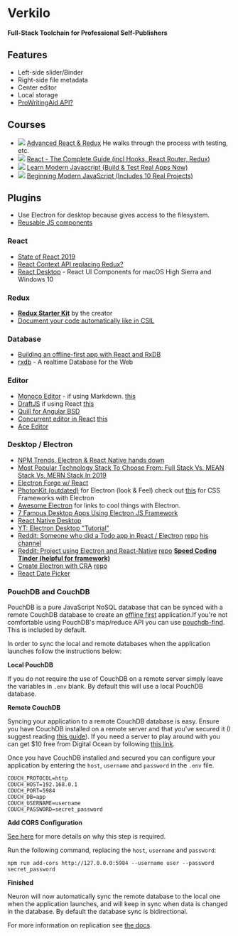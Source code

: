 # Verkilo

**Full-Stack Toolchain for Professional Self-Publishers**

## Features

* Left-side slider/Binder
* Right-side file metadata
* Center editor
* Local storage
* [ProWritingAid API?](https://prowritingaid.com/en/App/API)

## Courses

* ![](https://img.shields.io/static/v1?label=todo&message=in-progress&color=green) [Advanced React & Redux](https://www.udemy.com/course/react-redux-tutorial/) He walks through the process with testing, etc.
* ![](https://img.shields.io/static/v1?label=todo&message=not%20started&color=blueviolet) [React - The Complete Guide (incl Hooks, React Router, Redux)](https://www.udemy.com/react-the-complete-guide-incl-redux/learn/lecture/8268510)
* ![](https://img.shields.io/static/v1?label=todo&message=not%20purchased&color=grey) [Learn Modern Javascript (Build & Test Real Apps Now)](https://www.udemy.com/modern-javascript-from-the-beginning/)
* ![](https://img.shields.io/static/v1?label=todo&message=not%20purchased&color=grey) [Beginning Modern JavaScript (Includes 10 Real Projects)](https://www.udemy.com/modern-javascript-from-the-beginning/)


## Plugins

* Use Electron for desktop because gives access to the filesystem.
* [Reusable JS components](https://github.com/teambit/bit)

### React

* [State of React 2019](https://blog.bitsrc.io/state-of-react-state-management-in-2019-779647206bbc)
* [React Context API replacing Redux?](https://blog.bitsrc.io/react-context-api-a-replacement-for-redux-6e20790492b3)
* [React Desktop](https://github.com/gabrielbull/react-desktop) - React UI Components for macOS High Sierra and Windows 10

### Redux

* **[Redux Starter Kit](https://redux-starter-kit.js.org/)** by the creator
* [Document your code automatically like in CSIL](https://react-styleguidist.js.org/)

### Database
* [Building an offline-first app with React and RxDB](https://blog.logrocket.com/building-an-offline-first-app-with-react-and-rxdb-e97a1fa64356)
* [rxdb](https://github.com/pubkey/rxdb) - A realtime Database for the Web

### Editor
* [Monoco Editor](https://microsoft.github.io/monaco-editor/index.html) - if using Markdown. [this](https://github.com/Microsoft/monaco-editor)
* [DraftJS](https://draftjs.org/) if using React [this](https://jpuri.github.io/react-draft-wysiwyg/#/)
* [Quill for Angular BSD](https://github.com/KillerCodeMonkey/ngx-quill)
* [Concurrent editor in React](https://medium.com/@ethanryan/making-a-simple-real-time-collaboration-app-with-react-node-express-and-yjs-a261597fdd44) [this](https://hackernoon.com/building-conclave-a-decentralized-real-time-collaborative-text-editor-a6ab438fe79f)
* [Ace Editor](https://github.com/securingsincity/react-ace)

### Desktop / Electron

* [NPM Trends, Electron & React Native hands down](https://www.npmtrends.com/react-desktop-vs-electron-vs-electron-forge-vs-electron-compile-vs-electron-packager-vs-react-native)
* [Most Popular Technology Stack To Choose From: Full Stack Vs. MEAN Stack Vs. MERN Stack In 2019](https://hackernoon.com/most-popular-technology-stack-to-choose-from-full-stack-vs-mean-stack-vs-mern-stack-in-2019-d12c0a17439a)
* [Electron Forge w/ React](https://electronforge.io/templates)
* [PhotonKit (outdated)](http://photonkit.com/) for Electron (look & Feel) check out [this](https://discuss.atom.io/t/what-framework-you-are-using-to-style-your-electron-app/60199/2) for CSS Frameworks with Electron
* [Awesome Electron](https://github.com/sindresorhus/awesome-electron) for links to cool things with Electron.
* [7 Famous Desktop Apps Using Electron JS Framework](https://brainhub.eu/blog/electron-framework-example-apps/)
* [React Native Desktop](https://github.com/status-im/react-native-desktop)
* [YT: Electron Desktop "Tutorial"](https://www.youtube.com/watch?v=CmsA5CfQNN8)
* [Reddit: Someone who did a Todo app in React / Electron](https://www.reddit.com/r/reactjs/comments/cl8wyu/made_my_first_desktop_app_using_electron_and/) [repo](https://github.com/karlhadwen/todoist) [his channel](https://www.youtube.com/channel/UC1DUQiZduv_yNZy0O7n_iHA)
* [Reddit: Project using Electron and React-Native](https://www.reddit.com/r/reactjs/comments/a1pue3/buttercup_free_opensource_password_manager_built/) [repo](https://github.com/buttercup/buttercup-desktop) **[Speed Coding Tinder (helpful for framework)](https://www.youtube.com/watch?v=wLGM04oi_wE)**
* [Create Electron with CRA](https://www.freecodecamp.org/news/building-an-electron-application-with-create-react-app-97945861647c/) [repo](https://github.com/csepulv/electron-with-create-react-app)
* [React Date Picker](https://airbnb.io/react-dates/?path=/story/daterangepicker-drp--default)

### PouchDB and CouchDB

PouchDB is a pure JavaScript NoSQL database that can be synced with a remote CouchDB database to create an [offline first](http://offlinefirst.org/) application.If you're not comfortable using PouchDB's map/reduce API you can use [pouchdb-find](https://github.com/nolanlawson/pouchdb-find). This is included by default.

In order to sync the local and remote databases when the application launches follow the instructions below:

**Local PouchDB**

If you do not require the use of CouchDB on a remote server simply leave the variables in `.env` blank. By default this will use a local PouchDB database.

**Remote CouchDB**

Syncing your application to a remote CouchDB database is easy. Ensure you have CouchDB installed on a remote server and that you've secured it (I suggest reading [this guide](http://guide.couchdb.org/draft/security.html)). If you need a server to play around with you can get $10 free from Digital Ocean by following [this link](https://m.do.co/c/dde4646baa31).

Once you have CouchDB installed and secured you can configure your application by entering the `host`, `username` and `password` in the `.env` file.

    COUCH_PROTOCOL=http
    COUCH_HOST=192.168.0.1
    COUCH_PORT=5984
    COUCH_DB=app
    COUCH_USERNAME=username
    COUCH_PASSWORD=secret_password

**Add CORS Configuration**

[See here](https://github.com/pouchdb/add-cors-to-couchdb) for more details on why this step is required.

Run the following command, replacing the `host`, `username` and `password`:

    npm run add-cors http://127.0.0.0:5984 --username user --password secret_password

**Finished**

Neuron will now automatically sync the remote database to the local one when the application launches, and will keep in sync when data is changed in the database. By default the database sync is bidirectional.

For more information on replication see [the docs](https://pouchdb.com/guides/replication.html).

